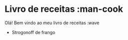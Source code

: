 # Livro de receitas :man-cook
Olá! Bem vindo ao meu livro de receitas :wave
 - Strogonoff de frango
